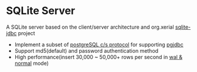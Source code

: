 # SQLite Server
A SQLite server based on the client/server architecture and org.xerial [sqlite-jdbc](https://github.com/xerial/sqlite-jdbc) project
- Implement a subset of [postgreSQL c/s protocol](https://www.postgresql.org/docs/8.2/protocol.html) for supporting [pgjdbc](https://github.com/pgjdbc/pgjdbc)
- Support md5(default) and password authentication method
- High performance(insert 30,000 ~ 50,000+ rows per second in [wal & normal](https://www.sqlite.org/pragma.html#pragma_journal_mode) mode)
